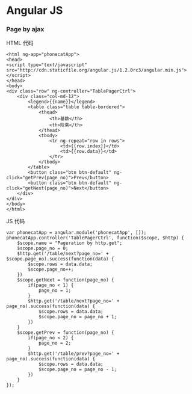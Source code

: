 # Angular JS

### Page by ajax

HTML 代码

    <html ng-app="phonecatApp">
    <head>
    <script type="text/javascript" src="http://cdn.staticfile.org/angular.js/1.2.0rc3/angular.min.js"></script>
    </head>
    <body>
    <div class="row" ng-controller="TablePagerCtrl">
        <div class="col-md-12">
            <legend>{{name}}</legend>
            <table class="table table-bordered">
                <thead>
                    <th>基数</th>
                    <th>阶乘</th>
                </thead>
                <tbody>
                    <tr ng-repeat="row in rows">
                        <td>{{row.index}}</td>
                        <td>{{row.data}}</td>
                    </tr>
                </tbody>
            </table>
            <button class="btn btn-default" ng-click="getPrev(page_no)">Prev</button>
            <button class="btn btn-default" ng-click="getNext(page_no)">Next</button>
        </div>
    </div>
    </body>
    </html>

JS 代码

    var phonecatApp = angular.module('phonecatApp', []);
    phonecatApp.controller('TablePagerCtrl', function($scope, $http) {
        $scope.name = "Pageration by http.get";
        $scope.page_no = 0;
        $http.get('/table/next?page_no=' + $scope.page_no).success(function(data) {
            $scope.rows = data.data;
            $scope.page_no++;
        })
        $scope.getNext = function(page_no) {
            if(page_no < 1) {
                page_no = 1;
            }
            $http.get('/table/next?page_no=' + page_no).success(function(data) {
                $scope.rows = data.data;
                $scope.page_no = page_no + 1;
            })
        }
        $scope.getPrev = function(page_no) {
            if(page_no < 2) {
                page_no = 2;
            }
            $http.get('/table/prev?page_no=' + page_no).success(function(data) {
                $scope.rows = data.data;
                $scope.page_no = page_no - 1;
            })
        }
    });

